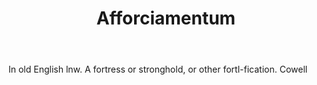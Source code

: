 ---
title: Afforciamentum
letter: A
permalink: "/definitions/afforciamentum.html"
body: In old English lnw. A fortress or stronghold, or other fortl-fication. Cowell
published_at: '2018-07-07'
source: Black's Law Dictionary
layout: post
---
